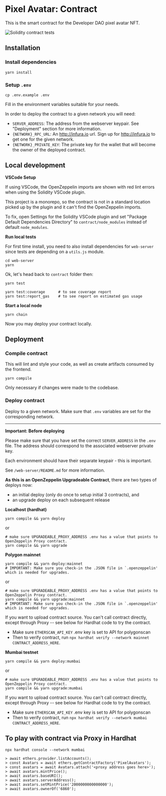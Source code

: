 # Pixel Avatar: Contract

This is the smart contract for the Developer DAO pixel avatar NFT.

![Solidity contract tests](https://github.com/Developer-DAO/pixel-avatars/actions/workflows/continuous-integration.yaml/badge.svg)

## Installation

### Install dependencies

```shell
yarn install
```

### Setup `.env`

```shell
cp .env.example .env
```

Fill in the environment variables suitable for your needs.

In order to deploy the contract to a given network you will need:

-   `SERVER_ADDRESS`: The address from the webserver keypair. See "Deployment" section for more information.
-   `{NETWORK}_RPC_URL`: An http://infura.io url. Sign up for http://infura.io to get one for the given network.
-   `{NETWORK}_PRIVATE_KEY`: The private key for the wallet that will become the owner of the deployed contract.

## Local development

**VSCode Setup**

If using VSCode, the OpenZeppelin imports are shown with red lint errors when using the Solidity VSCode plugin.

This project is a monorepo, so the contract is not in a standard location picked up by the plugin and it can't find the OpenZeppelin imports.

To fix, open Settings for the Solidity VSCode plugin and set "Package Default Dependencies Directory" to `contract/node_modules` instead of default `node_modules`.

**Run local tests**

For first time install, you need to also install dependencies for `web-server` since tests are depending on a `utils.js` module.

```shell
cd web-server
yarn
```

Ok, let's head back to `contract` folder then:

```shell
yarn test

yarn test:coverage      # to see coverage report
yarn test:report_gas    # to see report on estimated gas usage
```

**Start a local node**

```shell
yarn chain
```

Now you may deploy your contract locally.

## Deployment

### Compile contract

This will lint and style your code, as well as create artifacts consumed by the frontend.

```shell
yarn compile
```

Only necessary if changes were made to the codebase.

### Deploy contract

Deploy to a given network. Make sure that `.env` variables are set for the corresponding network.

---

**Important: Before deploying**

Please make sure that you have set the correct `SERVER_ADDRESS` in the `.env` file. The address should correspond to the associated webserver private key.

Each environment should have their separate keypair - this is important.

See `/web-server/README.md` for more information.

**As this is an OpenZeppelin Upgradeable Contract**, there are two types of deploys now:

-   an initial deploy (only do once to setup initial 3 contracts), and
-   an upgrade deploy on each subsequent release

**Localhost (hardhat)**

```shell
yarn compile && yarn deploy
```

or

```shell
# make sure UPGRADEABLE_PROXY_ADDRESS .env has a value that points to OpenZeppelin Proxy contract.
yarn compile && yarn upgrade
```

**Polygon mainnet**

```shell
yarn compile && yarn deploy:mainnet
# IMPORTANT: Make sure you check-in the .JSON file in `.openzeppelin' which is needed for upgrades.
```

or

```shell
# make sure UPGRADEABLE_PROXY_ADDRESS .env has a value that points to OpenZeppelin Proxy contract.
yarn compile && yarn upgrade:mainnet
# IMPORTANT: Make sure you check-in the .JSON file in `.openzeppelin' which is needed for upgrades.
```

If you want to upload contract source. You can't call contract directly, except through Proxy -- see below for Hardhat code to try the contract.

-   Make sure `ETHERSCAN_API_KEY` .env key is set to API for polygonscan
-   Then to verify contract, run `npx hardhat verify --network mainnet CONTRACT_ADDRESS_HERE`.

**Mumbai testnet**

```shell
yarn compile && yarn deploy:mumbai
```

or

```shell
# make sure UPGRADEABLE_PROXY_ADDRESS .env has a value that points to OpenZeppelin Proxy contract.
yarn compile && yarn upgrade:mumbai
```

If you want to upload contract source. You can't call contract directly, except through Proxy -- see below for Hardhat code to try the contract.

-   Make sure `ETHERSCAN_API_KEY` .env key is set to API for polygonscan
-   Then to verify contract, run `npx hardhat verify --network mumbai CONTRACT_ADDRESS_HERE`.

## To play with contract via Proxy in Hardhat

    npx hardhat console --network mumbai

    > await ethers.provider.listAccounts();
    > const Avatars = await ethers.getContractFactory('PixelAvatars');
    > const avatars = await Avatars.attach('<proxy address goes here>');
    > await avatars.mintPrice();
    > await avatars.baseURI();
    > await avatars.serverAddress();
    > await avatars.setMintPrice('2000000000000000');
    > await avatars.ownerOf('6860');
